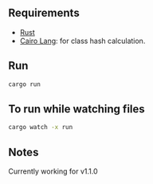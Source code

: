 ## Requirements

- [Rust](https://www.rust-lang.org/tools/install)
- [Cairo Lang](https://www.cairo-lang.org/docs/quickstart.html#quickstart): for class hash calculation.

## Run

```bash
cargo run
```

## To run while watching files

```bash
cargo watch -x run
```

## Notes

Currently working for v1.1.0
